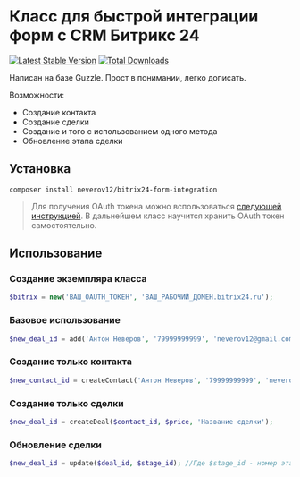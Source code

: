# Класс для быстрой интеграции форм с CRM Битрикс 24

[![Latest Stable Version](https://poser.pugx.org/neverov12/bitrix24-simple-integration/v/stable)](https://packagist.org/packages/neverov12/bitrix24-simple-integration)
[![Total Downloads](https://poser.pugx.org/neverov12/bitrix24-simple-integration/downloads)](https://packagist.org/packages/neverov12/bitrix24-simple-integration)

Написан на базе Guzzle. Прост в понимании, легко дописать.

Возможности:
* Создание контакта
* Создание сделки
* Создание и того с использованием одного метода
* Обновление этапа сделки

## Установка
```
composer install neverov12/bitrix24-form-integration
```
>Для получения OAuth токена можно вспользоваться [следующей инструкцией](https://dev.1c-bitrix.ru/learning/course/index.php?COURSE_ID=99&LESSON_ID=8579). В дальнейшем класс научится хранить OAuth токен самостоятельно.
## Использование
### Создание экземпляра класса
```php
$bitrix = new('ВАШ_OAUTH_ТОКЕН', 'ВАШ_РАБОЧИЙ_ДОМЕН.bitrix24.ru');
```
### Базовое использование
```php
$new_deal_id = add('Антон Неверов', '79999999999', 'neverov12@gmail.com', 100, 'Название сделки'); //Где 100 - стоимость сделки, можно указать 0
```
### Создание только контакта
```php
$new_contact_id = createContact('Антон Неверов', '79999999999', 'neverov12@gmail.com');
```
### Создание только сделки
```php
$new_deal_id = createDeal($contact_id, $price, 'Название сделки');
```
### Обновление сделки
```php
$new_deal_id = update($deal_id, $stage_id); //Где $stage_id - номер этапа. Можно узнать через HTML при создании сделки по поиску поля с name="STAGE_ID"
```
